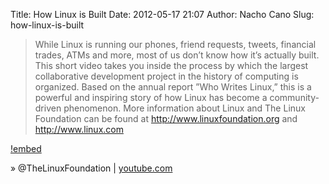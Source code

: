 Title: How Linux is Built
Date: 2012-05-17 21:07
Author: Nacho Cano
Slug: how-linux-is-built

> While Linux is running our phones, friend requests, tweets, financial
> trades, ATMs and more, most of us don’t know how it’s actually built.
> This short video takes you inside the process by which the largest
> collaborative development project in the history of computing is
> organized. Based on the annual report ”Who Writes Linux,” this is a
> powerful and inspiring story of how Linux has become a
> community-driven phenomenon. More information about Linux and The
> Linux Foundation can be found at http://www.linuxfoundation.org and
> http://www.linux.com

[!embed](https://www.youtube.com/watch?v=yVpbFMhOAwE)

» @TheLinuxFoundation | [youtube.com][]

  [youtube.com]: https://www.youtube.com/watch?v=yVpbFMhOAwE
    "How Linux is Built"
